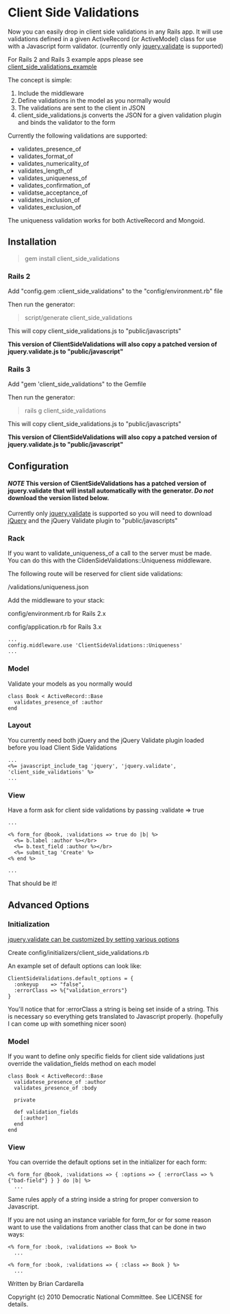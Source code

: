 # Client Side Validations
Now you can easily drop in client side validations in any Rails app. It will use validations defined in a given ActiveRecord (or ActiveModel) class for use with a Javascript form validator. (currently only [jquery.validate](http://bassistance.de/jquery-plugins/jquery-plugin-validation/) is supported)

For Rails 2 and Rails 3 example apps please see [client_side_validations_example](http://github.com/dnclabs/client_side_validations_examples)

The concept is simple:

1. Include the middleware
2. Define validations in the model as you normally would
3. The validations are sent to the client in JSON
4. client_side_validations.js converts the JSON for a given validation plugin and binds the validator to the form

Currently the following validations are supported:

* validates_presence_of
* validates_format_of
* validates_numericality_of
* validates_length_of
* validates_uniqueness_of
* validates_confirmation_of
* validatse_acceptance_of
* validates_inclusion_of
* validates_exclusion_of

The uniqueness validation works for both ActiveRecord and Mongoid.

## Installation
> gem install client_side_validations

### Rails 2
Add "config.gem :client_side_validations" to the "config/environment.rb" file

Then run the generator:
   > script/generate client_side_validations

This will copy client_side_validations.js to "public/javascripts"

**This version of ClientSideValidations will also copy a patched version of jquery.validate.js to "public/javascript"**

### Rails 3
Add "gem 'client_side_validations" to the Gemfile

Then run the generator:
   > rails g client_side_validations

This will copy client_side_validations.js to "public/javascripts"

**This version of ClientSideValidations will also copy a patched version of jquery.validate.js to "public/javascript"**

## Configuration
#### *NOTE* This version of ClientSideValidations has a patched version of jquery.validate that will install automatically with the generator. *Do not* download the version listed below.
Currently only [jquery.validate](http://bassistance.de/jquery-plugins/jquery-plugin-validation/) is supported so you will need to download [jQuery](http://docs.jquery.com/Downloading_jQuery) and the jQuery Validate plugin to "public/javascripts"

### Rack
If you want to validate_uniqueness_of a call to the server must be made. You can do this with the ClidenSideValidations::Uniqueness middleware.

The following route will be reserved for client side validations:

/validations/uniqueness.json

Add the middleware to your stack:

config/environment.rb for Rails 2.x

config/application.rb for Rails 3.x

    ...
    config.middleware.use 'ClientSideValidations::Uniqueness'
    ...

### Model
Validate your models as you normally would

    class Book < ActiveRecord::Base
      validates_presence_of :author
    end

### Layout
You currently need both jQuery and the jQuery Validate plugin loaded before you load Client Side Validations

    ...
    <%= javascript_include_tag 'jquery', 'jquery.validate', 'client_side_validations' %>
    ...
   
### View
Have a form ask for client side validations by passing :validate => true

    ...
    
    <% form_for @book, :validations => true do |b| %>
      <%= b.label :author %></br>
      <%= b.text_field :author %></br>
      <%= submit_tag 'Create' %>
    <% end %>
    
    ...
   
That should be it!

## Advanced Options

### Initialization
[jquery.validate can be customized by setting various options](http://docs.jquery.com/Plugins/Validation/validate#toptions)

Create config/initializers/client_side_validations.rb

An example set of default options can look like:

    ClientSideValidations.default_options = {
      :onkeyup    => "false",
      :errorClass => %{"validation_errors"}
    }
    
You'll notice that for :errorClass a string is being set inside of a string. This is necessary so everything gets translated to Javascript properly. (hopefully I can come up with something nicer soon)

### Model
If you want to define only specific fields for client side validations just override the validation_fields method on each model

    class Book < ActiveRecord::Base
      validatese_presence_of :author
      validates_presence_of :body
      
      private
      
      def validation_fields
        [:author]
      end
    end
    

### View
You can override the default options set in the initializer for each form:

    <% form_for @book, :validations => { :options => { :errorClass => %{"bad-field"} } } do |b| %>
      ...
      
Same rules apply of a string inside a string for proper conversion to Javascript.

If you are not using an instance variable for form_for or for some reason want to use the validations from another class that can be done in two ways:

    <% form_for :book, :validations => Book %>
      ...
      
    <% form_for :book, :validations => { :class => Book } %>
      ...
      
Written by Brian Cardarella

Copyright (c) 2010 Democratic National Committee. See LICENSE for details.
